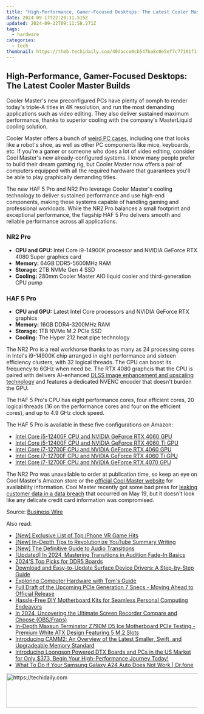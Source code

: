 ```yaml
---
title: "High-Performance, Gamer-Focused Desktops: The Latest Cooler Master Builds"
date: 2024-09-17T22:20:11.515Z
updated: 2024-09-22T09:11:58.271Z
tags:
  - hardware
categories:
  - tech
thumbnail: https://thmb.techidaily.com/40dacce0cb547ba8c0e5ef7c77101f1f8b7f316b2e066f32c3a4f5370faddce4.jpg
---
```


## High-Performance, Gamer-Focused Desktops: The Latest Cooler Master Builds

Cooler Master's new preconfigured PCs have plenty of oomph to render today's triple-A titles in 4K resolution, and run the most demanding applications such as video editing. They also deliver sustained maximum performance, thanks to superior cooling with the company's MasterLiquid cooling solution.

 Cooler Master offers a bunch of [weird PC cases](https://some-knowledge.techidaily.com/foremost-gallery-storage-solutions-for-2024/), including one that looks like a robot's shoe, as well as other PC components like mice, keyboards, etc. If you're a gamer or someone who does a lot of video editing, consider Cool Master's new already-configured systems. I know many people prefer to build their dream gaming rig, but Cooler Master now offers a pair of computers equipped with all the required hardware that guarantees you'll be able to play graphically demanding titles.

 The new HAF 5 Pro and NR2 Pro leverage Cooler Master's cooling technology to deliver sustained performance and use high-end components, making these systems capable of handling gaming and professional workloads. While the NR2 Pro balances a small footprint and exceptional performance, the flagship HAF 5 Pro delivers smooth and reliable performance across all applications.

###  NR2 Pro

* **CPU and GPU:** Intel Core i9-14900K processor and NVIDIA GeForce RTX 4080 Super graphics card
* **Memory:** 64GB DDR5-5600MHz RAM
* **Storage:** 2TB NVMe Gen 4 SSD
* **Cooling:** 280mm Cooler Master AIO liquid cooler and third-generation CPU pump

###  HAF 5 Pro

* **CPU and GPU:** Latest Intel Core processors and NVIDIA GeForce RTX graphics
* **Memory:** 16GB DDR4-3200MHz RAM
* **Storage:** 1TB NVMe M.2 PCIe SSD
* **Cooling:** The Hyper 212 heat pipe technology

 The NR2 Pro is a real workhorse thanks to as many as 24 processing cores in Intel's i9-14900K chip arranged in eight performance and sixteen efficiency clusters, with 32 logical threads. The CPU can boost its frequency to 6GHz when need be. The RTX 4080 graphcis that the CPU is paired with delivers AI-enhanced [DLSS image enhancement and upscaling technology](https://fox-blue.techidaily.com/add-music-in-premiere-pro-for-2024/) and features a dedicated NVENC encoder that doesn't burden the GPU.

 The HAF 5 Pro's CPU has eight performance cores, four efficient cores, 20 logical threads (16 on the performance cores and four on the efficient cores), and up to 4.9 GHz clock speed.

 The HAF 5 Pro is available in these five configurations on Amazon:

* [Intel Core i5-12400F CPU and NVIDIA GeForce RTX 4060 GPU](https://www.amazon.com/dp/B0CN2KF7K3?tag=hotoge-20&ascsubtag=UUhtgUeUpU2004550&asc%5Frefurl=https%3A%2F%2Fwww.howtogeek.com%2Fcooler-master-nr2-pro-haf-5-pro%2F&asc%5Fcampaign=Short-Term)
* [Intel Core i5-12400F CPU and NVIDIA GeForce RTX 4060 Ti GPU](https://www.amazon.com/dp/B0CN2KF7K3?tag=hotoge-20&ascsubtag=UUhtgUeUpU2004550&asc%5Frefurl=https%3A%2F%2Fwww.howtogeek.com%2Fcooler-master-nr2-pro-haf-5-pro%2F&asc%5Fcampaign=Short-Term)
* [Intel Core i7-12700F CPU and NVIDIA GeForce RTX 4060 GPU](https://www.amazon.com/dp/B0CN2TFGLH?tag=hotoge-20&ascsubtag=UUhtgUeUpU2004550&asc%5Frefurl=https%3A%2F%2Fwww.howtogeek.com%2Fcooler-master-nr2-pro-haf-5-pro%2F&asc%5Fcampaign=Short-Term)
* [Intel Core i7-12700F CPU and NVIDIA GeForce RTX 4060 Ti GPU](https://www.amazon.com/dp/B0CN27YLJH?tag=hotoge-20&ascsubtag=UUhtgUeUpU2004550&asc%5Frefurl=https%3A%2F%2Fwww.howtogeek.com%2Fcooler-master-nr2-pro-haf-5-pro%2F&asc%5Fcampaign=Short-Term)
* [Intel Core i7-12700F CPU and NVIDIA GeForce RTX 4070 GPU](https://www.amazon.com/dp/B0CN2VGWNJ?tag=hotoge-20&ascsubtag=UUhtgUeUpU2004550&asc%5Frefurl=https%3A%2F%2Fwww.howtogeek.com%2Fcooler-master-nr2-pro-haf-5-pro%2F&asc%5Fcampaign=Short-Term)

 The NR2 Pro was unavailable to order at publication time, so keep an eye on Cool Master's Amazon store or the [official Cool Master website](https://www.coolermaster.com/) for availability information. Cool Master recently got some bad press for [leaking customer data in a data breach](https://facebook-video-footage.techidaily.com/new-prime-video-to-text-technology-now/) that occurred on May 19, but it doesn't look like any delicate credit card information was compromised.

 Source: [Business Wire](https://www.businesswire.com/news/home/20240730840043/en/Cooler-Master-Unveils-Two-New-Prebuilt-PCs)

<ins class="adsbygoogle"
     style="display:block"
     data-ad-format="autorelaxed"
     data-ad-client="ca-pub-7571918770474297"
     data-ad-slot="1223367746"></ins>

<ins class="adsbygoogle"
     style="display:block"
     data-ad-client="ca-pub-7571918770474297"
     data-ad-slot="8358498916"
     data-ad-format="auto"
     data-full-width-responsive="true"></ins>

<span class="atpl-alsoreadstyle">Also read:</span>
<div><ul>
<li><a href="https://some-techniques.techidaily.com/new-exclusive-list-of-top-iphone-vr-game-hits/"><u>[New] Exclusive List of Top iPhone VR Game Hits</u></a></li>
<li><a href="https://youtube-sure.techidaily.com/n-depth-tips-to-revolutionize-youtube-summary-writing/"><u>[New] In-Depth Tips to Revolutionize YouTube Summary Writing</u></a></li>
<li><a href="https://fox-access.techidaily.com/new-the-definitive-guide-to-audio-transitions/"><u>[New] The Definitive Guide to Audio Transitions</u></a></li>
<li><a href="https://fox-direct.techidaily.com/updated-in-2024-mastering-transitions-in-audition-fade-in-basics/"><u>[Updated] In 2024, Mastering Transitions in Audition Fade-In Basics</u></a></li>
<li><a href="https://games-able.techidaily.com/2024s-top-picks-for-ddr5-boards/"><u>2024'S Top Picks for DDR5 Boards</u></a></li>
<li><a href="https://win-amazing.techidaily.com/download-and-easy-to-update-surface-device-drivers-a-step-by-step-guide/"><u>Download and Easy-to-Update Surface Device Drivers: A Step-by-Step Guide</u></a></li>
<li><a href="https://hardware-reviews.techidaily.com/exploring-computer-hardware-with-toms-guide/"><u>Exploring Computer Hardware with Tom's Guide</u></a></li>
<li><a href="https://hardware-reviews.techidaily.com/full-draft-of-the-upcoming-pcie-generation-7-specs-moving-ahead-to-official-release/"><u>Full Draft of the Upcoming PCIe Generation 7 Specs - Moving Ahead to Official Release</u></a></li>
<li><a href="https://hardware-reviews.techidaily.com/hassle-free-diy-motherboard-kits-for-seamless-personal-computing-endeavors/"><u>Hassle-Free DIY Motherboard Kits for Seamless Personal Computing Endeavors</u></a></li>
<li><a href="https://on-screen-recording.techidaily.com/in-2024-uncovering-the-ultimate-screen-recorder-compare-and-choose-obsfraps/"><u>In 2024, Uncovering the Ultimate Screen Recorder Compare and Choose (OBS/Fraps)</u></a></li>
<li><a href="https://hardware-reviews.techidaily.com/in-depth-maxsun-terminator-z790m-d5-ice-motherboard-pcie-testing-premium-white-atx-design-featuring-5-m2-slots/"><u>In-Depth Maxsun Terminator Z790M D5 Ice Motherboard PCIe Testing - Premium White ATX Design Featuring 5 M.2 Slots</u></a></li>
<li><a href="https://hardware-reviews.techidaily.com/introducing-camm2-an-overview-of-the-latest-smaller-swift-and-upgradeable-memory-standard/"><u>Introducing CAMM2: An Overview of the Latest Smaller, Swift, and Upgradeable Memory Standard</u></a></li>
<li><a href="https://hardware-reviews.techidaily.com/introducing-loongson-powered-dtx-boards-and-pcs-in-the-us-market-for-only-373-begin-your-high-performance-journey-today/"><u>Introducing Loongson Powered DTX Boards and PCs in the US Market for Only $373, Begin Your High-Performance Journey Today!</u></a></li>
<li><a href="https://howto.techidaily.com/what-to-do-if-your-samsung-galaxy-a24-auto-does-not-work-drfone-by-drfone-fix-android-problems-fix-android-problems/"><u>What To Do if Your Samsung Galaxy A24 Auto Does Not Work | Dr.fone</u></a></li>
</ul></div>

<!-- affiliate ads begin -->
<a href="https://aligracehair.sjv.io/c/5597632/1975821/19272" target="_top" id="1975821">
  <img src="//a.impactradius-go.com/display-ad/19272-1975821" border="0" alt="https://techidaily.com" width="728" height="90"/>
</a>
<img height="0" width="0" src="https://aligracehair.sjv.io/i/5597632/1975821/19272" style="position:absolute;visibility:hidden;" border="0" />
<!-- affiliate ads end -->


